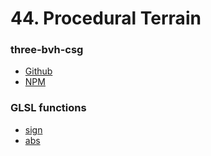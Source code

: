 # 44. Procedural Terrain

### three-bvh-csg

- [Github](https://github.com/gkjohnson/three-bvh-csg)
- [NPM](https://www.npmjs.com/package/three-bvh-csg)

### GLSL functions
- [sign](https://registry.khronos.org/OpenGL-Refpages/gl4/html/sign.xhtml)
- [abs](https://registry.khronos.org/OpenGL-Refpages/gl4/html/abs.xhtml)
